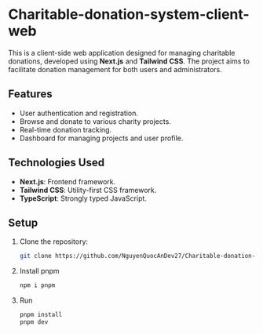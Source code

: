 # Charitable-donation-system-client-web

This is a client-side web application designed for managing charitable donations, developed using **Next.js** and **Tailwind CSS**. The project aims to facilitate donation management for both users and administrators.

## Features

- User authentication and registration.
- Browse and donate to various charity projects.
- Real-time donation tracking.
- Dashboard for managing projects and user profile.

## Technologies Used

- **Next.js**: Frontend framework.
- **Tailwind CSS**: Utility-first CSS framework.
- **TypeScript**: Strongly typed JavaScript.

## Setup

1. Clone the repository:
   ```bash
   git clone https://github.com/NguyenQuocAnDev27/Charitable-donation-system-client-web.git

2. Install pnpm
   ```bash
   npm i pnpm

4. Run
   ```bash
   pnpm install
   pnpm dev
